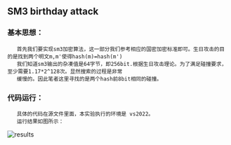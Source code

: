 
## SM3 birthday attack   

### 基本思想：                        
       首先我们要实现sm3加密算法，这一部分我们参考相应的国密加密标准即可。生日攻击的目的是找到两个明文m,m'使得hash(m)=hash(m')      
       我们知道sm3输出的杂凑值是64字节，即256bit.根据生日攻击理论。为了满足碰撞要求，至少需要1.17*2^128次。显然搜索的过程是非常     
       缓慢的。因此笔者这里寻找的是两个hash前8bit相同的碰撞。      
### 代码运行：    
       具体的代码在源文件里面，本实验执行的环境是 vs2022。   
       运行结果如图所示：   
   ![results](https://user-images.githubusercontent.com/109323169/181401455-5f503870-ab30-4b19-8e49-8cacaaa9934c.png)
